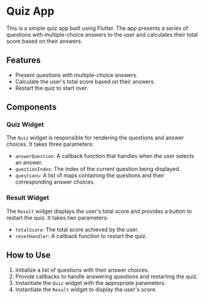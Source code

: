 # Quiz App

This is a simple quiz app built using Flutter. The app presents a series of questions with multiple-choice answers to the user and calculates their total score based on their answers.

## Features

- Present questions with multiple-choice answers.
- Calculate the user's total score based on their answers.
- Restart the quiz to start over.

## Components

### Quiz Widget

The `Quiz` widget is responsible for rendering the questions and answer choices. It takes three parameters:

- `answerQuestion`: A callback function that handles when the user selects an answer.
- `questionIndex`: The index of the current question being displayed.
- `questions`: A list of maps containing the questions and their corresponding answer choices.

### Result Widget

The `Result` widget displays the user's total score and provides a button to restart the quiz. It takes two parameters:

- `totalScore`: The total score achieved by the user.
- `resetHandler`: A callback function to restart the quiz.

## How to Use

1. Initialize a list of questions with their answer choices.
2. Provide callbacks to handle answering questions and restarting the quiz.
3. Instantiate the `Quiz` widget with the appropriate parameters.
4. Instantiate the `Result` widget to display the user's score.
